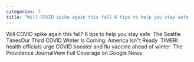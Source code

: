 ```yaml
---
categories: f
title: "Will COVID spike again this fall 6 tips to help you stay safe  The Seattle Times"
---
```

Will COVID spike again this fall? 6 tips to help you stay safe&nbsp;&nbsp;The Seattle TimesOur Third COVID Winter Is Coming. America Isn"t Ready&nbsp;&nbsp;TIMERI health officials urge COVID booster and flu vaccine ahead of winter&nbsp;&nbsp;The Providence JournalView Full Coverage on Google News